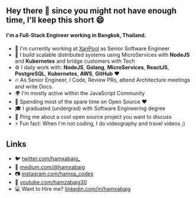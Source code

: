 ## Hey there 👋 since you might not have enough time, I'll keep this short :smile:

#### I'm a Full-Stack Engineer working in Bangkok, Thailand.

- 🏢 I'm currently working at [XanPool](https://www.xanpool.com) as Senior Software Engineer
- :rocket: I build scalable distributed systems using MicroServices with **NodeJS** and **Kubernetes** and bridge customers with Tech
- ⚙️ I daily work with: **NodeJS**, **Golang**, **MicroServices**, **ReactJS**, **PostgreSQL**, **Kubernetes**, **AWS**, **GitHub** :heart:
- :fire: As Senior Engineer, I Code, Review PRs, attend Architecture meetings and write Docs.
- 🌍 I'm mostly active within the JavaScript Community
- 🌱 Spending most of the spare time on Open Source :heart:
- :mortar_board: I graduated (undergrad) with Software Engineering degree
- 💬 Ping me about a cool open source project you want to discuss
- ⚡️ Fun fact: When I'm not coding, I do videography and travel videos ;)

## Links

- :bird: [twitter.com/hamxabaig_](https://twitter.com/hamxabaig_)
- :notebook: [medium.com/@hamxabaig](https://medium.com/@hamxabaig)
- :camera: [instagram.com/hamxa_codes](https://instagram.com/hamxa_codes)
- :movie_camera: [youtube.com/hamzabaig30](https://www.youtube.com/user/hamzabaig30)
- :computer: Want to Hire me? [linkedin.com/in/hamxabaig](http://linkedin.com/in/hamxabaig)
